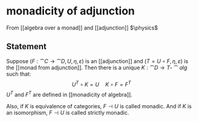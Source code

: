 # monadicity of adjunction
From [[algebra over a monad]] and [[adjunction]]
$\physics$
## Statement
Suppose $(F: \cat{C} \to \cat{D}, U, \eta, \varepsilon)$ is an [[adjunction]] and $(T = U \circ F, \eta, \varepsilon)$ is the [[monad from adjunction]]. Then there is a unique $K: \cat{D} \to T\text{-}\cat{alg}$ such that:
$$U^{T} \circ K = U\quad K \circ F = F^{T}$$
$U^{T}$ and $F^{T}$ are defined in [[monadicity of algebra]].

Also, if $K$ is equivalence of categories, $F \dashv U$ is called monadic. And if $K$ is an isomorphism, $F \dashv U$ is called strictly monadic.